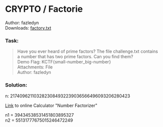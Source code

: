 # CRYPTO / Factorie
Author: fazledyn  
Downloads: [factory.txt](factory.txt)

### Task:

> Have you ever heard of prime factors? The file challenge.txt contains a number that has two 
> prime factors. Can you find them?  
> Demo Flag: KCTF{small-number_big-number}  
> Attachments: File  
> Author: fazledyn

### Solution: 

n: 2174096211032823084932239036566496093206280423

[Link](https://www.numberempire.com/numberfactorizer.php) to online Calculator "Number Factorizer"

n1 = 39434538531451803895327  
n2 = 55131777675015246472249